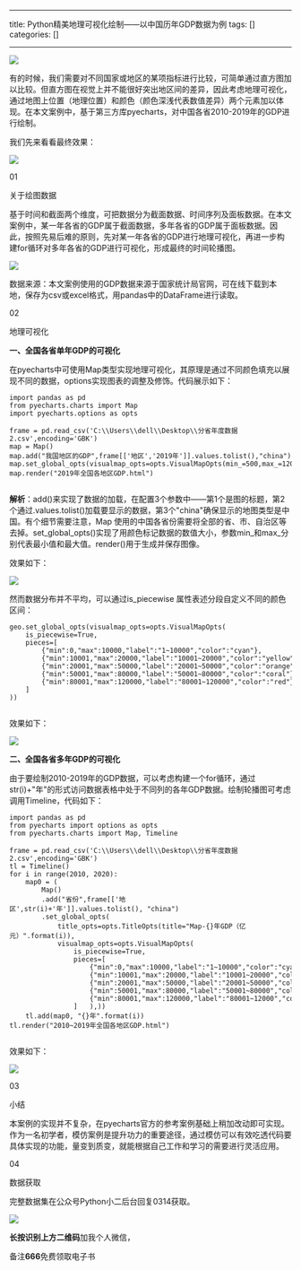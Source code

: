 
--- 
title:  Python精美地理可视化绘制——以中国历年GDP数据为例 
tags: []
categories: [] 

---
<img src="https://img-blog.csdnimg.cn/img_convert/4e09607295a84186aab0cf26579e4f5e.png">

有的时候，我们需要对不同国家或地区的某项指标进行比较，可简单通过直方图加以比较。但直方图在视觉上并不能很好突出地区间的差异，因此考虑地理可视化，通过地图上位置（地理位置）和颜色（颜色深浅代表数值差异）两个元素加以体现。在本文案例中，基于第三方库pyecharts，对中国各省2010-2019年的GDP进行绘制。

我们先来看看最终效果：

<img src="https://img-blog.csdnimg.cn/img_convert/1fbbc0f0f3c9e5395edf3126eec8b6ea.gif">

01

关于绘图数据

基于时间和截面两个维度，可把数据分为截面数据、时间序列及面板数据。在本文案例中，某一年各省的GDP属于截面数据，多年各省的GDP属于面板数据。因此，按照先易后难的原则，先对某一年各省的GDP进行地理可视化，再进一步构建for循环对多年各省的GDP进行可视化，形成最终的时间轮播图。

<img src="https://img-blog.csdnimg.cn/img_convert/2677091840a79b7bd3dabe1381936a59.png">

数据来源：本文案例使用的GDP数据来源于国家统计局官网，可在线下载到本地，保存为csv或excel格式，用pandas中的DataFrame进行读取。

02

地理可视化

**一、全国各省单年GDP的可视化**

在pyecharts中可使用Map类型实现地理可视化，其原理是通过不同颜色填充以展现不同的数据，options实现图表的调整及修饰。代码展示如下：

```
import pandas as pd
from pyecharts.charts import Map
import pyecharts.options as opts

frame = pd.read_csv('C:\\Users\\dell\\Desktop\\分省年度数据2.csv',encoding='GBK')
map = Map()
map.add("我国地区的GDP",frame[['地区','2019年']].values.tolist(),"china")
map.set_global_opts(visualmap_opts=opts.VisualMapOpts(min_=500,max_=12000))
map.render("2019年全国各地区GDP.html")


```

**解析**：add()来实现了数据的加载，在配置3个参数中——第1个是图的标题，第2个通过.values.tolist()加载要显示的数据，第3个"china"确保显示的地图类型是中国。有个细节需要注意，Map 使用的中国各省份需要将全部的省、市、自治区等去掉。set_global_opts()实现了用颜色标记数据的数值大小，参数min_和max_分别代表最小值和最大值。render()用于生成并保存图像。

效果如下：

<img src="https://img-blog.csdnimg.cn/img_convert/d24f26df47a43c17e7e1f7eec92d9afa.png">

然而数据分布并不平均，可以通过is_piecewise 属性表述分段自定义不同的颜色区间：

```
geo.set_global_opts(visualmap_opts=opts.VisualMapOpts(
    is_piecewise=True,
    pieces=[
        {"min":0,"max":10000,"label":"1~10000","color":"cyan"},
        {"min":10001,"max":20000,"label":"10001~20000","color":"yellow"},
        {"min":20001,"max":50000,"label":"20001~50000","color":"orange"},
        {"min":50001,"max":80000,"label":"50001~80000","color":"coral"},
        {"min":80001,"max":120000,"label":"80001~120000","color":"red"},
    ]   
))


```

效果如下：

<img src="https://img-blog.csdnimg.cn/img_convert/b72ca79a4882194d24b6d538e228b4ab.png">

**二、全国各省多年GDP的可视化**

由于要绘制2010-2019年的GDP数据，可以考虑构建一个for循环，通过str(i)+"年"的形式访问数据表格中处于不同列的各年GDP数据。绘制轮播图可考虑调用Timeline，代码如下：

```
import pandas as pd
from pyecharts import options as opts
from pyecharts.charts import Map, Timeline

frame = pd.read_csv('C:\\Users\\dell\\Desktop\\分省年度数据2.csv',encoding='GBK')
tl = Timeline()
for i in range(2010, 2020):
    map0 = (
        Map()
        .add("省份",frame[['地区',str(i)+'年']].values.tolist(), "china")
        .set_global_opts(
            title_opts=opts.TitleOpts(title="Map-{}年GDP（亿元）".format(i)),
            visualmap_opts=opts.VisualMapOpts(
                is_piecewise=True,
                pieces=[
                    {"min":0,"max":10000,"label":"1~10000","color":"cyan"},
                    {"min":10001,"max":20000,"label":"10001~20000","color":"yellow"},
                    {"min":20001,"max":50000,"label":"20001~50000","color":"orange"},
                    {"min":50001,"max":80000,"label":"50001~80000","color":"coral"},
                    {"min":80001,"max":120000,"label":"80001~12000","color":"red"},
                ]   ),))
    tl.add(map0, "{}年".format(i))
tl.render("2010~2019年全国各地区GDP.html")


```

效果如下：

<img src="https://img-blog.csdnimg.cn/img_convert/2cc30f7c01529ac1009947dded066381.png">

03

小结

本案例的实现并不复杂，在pyecharts官方的参考案例基础上稍加改动即可实现。作为一名初学者，模仿案例是提升功力的重要途径，通过模仿可以有效吃透代码要具体实现的功能，量变到质变，就能根据自己工作和学习的需要进行灵活应用。

04

数据获取

完整数据集在公众号Python小二后台回复0314获取。

<img src="https://img-blog.csdnimg.cn/img_convert/c3ab029412d21f0ae31cfcb6f96dfada.png">

**长按识别上方二维码**加我个人微信，

备注**666**免费领取电子书
